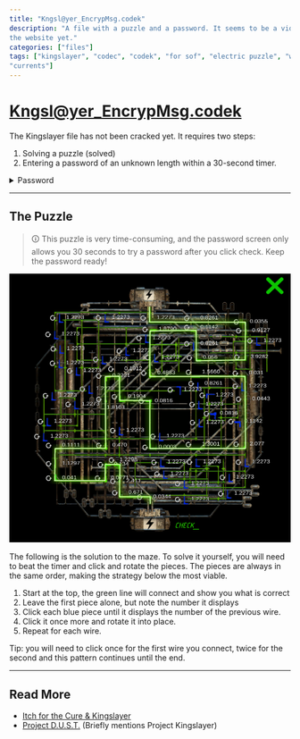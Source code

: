 ```yaml
---
title: "Kngsl@yer_EncrypMsg.codek"
description: "A file with a puzzle and a password. It seems to be a video, but isn't viewable on 
the website yet."
categories: ["files"]
tags: ["kingslayer", "codec", "codek", "for sof", "electric puzzle", "wires", 
"currents"]
---
```


# Kngsl@yer_EncrypMsg.codek

The Kingslayer file has not been cracked yet. It requires two steps:

1. Solving a puzzle (solved)
2. Entering a password of an unknown length within a 30-second timer.

<details class="password">
  <summary>Password</summary>

23.2907
</details>

***

## The Puzzle

> 🛈 This puzzle is very time-consuming, and the password screen only allows you 30 
> seconds to try a password after you click check.
> Keep the password ready!

![Solution to the wire puzzle](../../Resources/files/kingslayer_codek/puzzle.png)

The following is the solution to the maze. To solve it yourself, you will need to beat the 
timer and click and rotate the pieces.
The pieces are always in the same order, making the strategy below the most viable.

1. Start at the top, the green line will connect and show you what is correct
2. Leave the first piece alone, but note the number it displays
3. Click each blue piece until it displays the number of the previous wire. 
4. Click it once more and rotate it into place.
5. Repeat for each wire.

Tip: you will need to click once for the first wire you connect, twice for the second and this pattern 
continues until the end.

***

## Read More

- [Itch for the Cure & Kingslayer](../music/song-kingslayer-itch)
- [Project D.U.S.T.](project_dust) (Briefly mentions Project Kingslayer)
